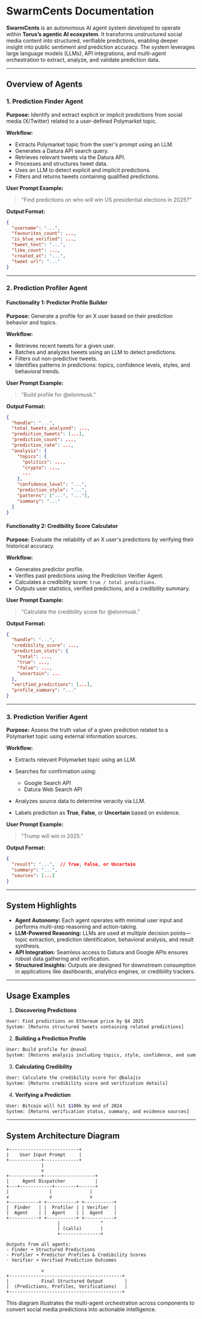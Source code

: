 # SwarmCents Documentation

**SwarmCents** is an autonomous AI agent system developed to operate within **Torus’s agentic AI ecosystem**. It transforms unstructured social media content into structured, verifiable predictions, enabling deeper insight into public sentiment and prediction accuracy. The system leverages large language models (LLMs), API integrations, and multi-agent orchestration to extract, analyze, and validate prediction data.

---

## Overview of Agents

### 1. **Prediction Finder Agent**

**Purpose:**
Identify and extract explicit or implicit predictions from social media (X/Twitter) related to a user-defined Polymarket topic.

**Workflow:**

- Extracts Polymarket topic from the user's prompt using an LLM.
- Generates a Datura API search query.
- Retrieves relevant tweets via the Datura API.
- Processes and structures tweet data.
- Uses an LLM to detect explicit and implicit predictions.
- Filters and returns tweets containing qualified predictions.

**User Prompt Example:**

> "Find predictions on who will win US presidential elections in 2025?"

**Output Format:**

```json
{
  "username": "...",
  "favourites_count": ...,
  "is_blue_verified": ...,
  "tweet_text": "...",
  "like_count": ...,
  "created_at": "...",
  "tweet url": "..."
}
```

---

### 2. **Prediction Profiler Agent**

#### Functionality 1: **Predictor Profile Builder**

**Purpose:**
Generate a profile for an X user based on their prediction behavior and topics.

**Workflow:**

- Retrieves recent tweets for a given user.
- Batches and analyzes tweets using an LLM to detect predictions.
- Filters out non-predictive tweets.
- Identifies patterns in predictions: topics, confidence levels, styles, and behavioral trends.

**User Prompt Example:**

> "Build profile for @elonmusk."

**Output Format:**

```json
{
  "handle": "...",
  "total_tweets_analyzed": ...,
  "prediction_tweets": [...],
  "prediction_count": ...,
  "prediction_rate": ...,
  "analysis": {
    "topics": {
      "politics": ...,
      "crypto": ...,
      ...
    },
    "confidence_level": "...",
    "prediction_style": "...",
    "patterns": ["...", "..."],
    "summary": "..."
  }
}
```

#### Functionality 2: **Credibility Score Calculator**

**Purpose:**
Evaluate the reliability of an X user's predictions by verifying their historical accuracy.

**Workflow:**

- Generates predictor profile.
- Verifies past predictions using the Prediction Verifier Agent.
- Calculates a credibility score: `true / total predictions`.
- Outputs user statistics, verified predictions, and a credibility summary.

**User Prompt Example:**

> "Calculate the credibility score for @elonmusk."

**Output Format:**

```json
{
  "handle": "...",
  "credibility_score": ...,
  "prediction_stats": {
    "total": ...,
    "true": ...,
    "false": ...,
    "uncertain": ...
  },
  "verified_predictions": [...],
  "profile_summary": "..."
}
```

---

### 3. **Prediction Verifier Agent**

**Purpose:**
Assess the truth value of a given prediction related to a Polymarket topic using external information sources.

**Workflow:**

- Extracts relevant Polymarket topic using an LLM.
- Searches for confirmation using:

  - Google Search API
  - Datura Web Search API

- Analyzes source data to determine veracity via LLM.
- Labels prediction as **True**, **False**, or **Uncertain** based on evidence.

**User Prompt Example:**

> "Trump will win in 2025."

**Output Format:**

```json
{
  "result": "...",  // True, False, or Uncertain
  "summary": "...",
  "sources": [...]
}
```

---

## System Highlights

- **Agent Autonomy:** Each agent operates with minimal user input and performs multi-step reasoning and action-taking.
- **LLM-Powered Reasoning:** LLMs are used at multiple decision points—topic extraction, prediction identification, behavioral analysis, and result synthesis.
- **API Integration:** Seamless access to Datura and Google APIs ensures robust data gathering and verification.
- **Structured Insights:** Outputs are designed for downstream consumption in applications like dashboards, analytics engines, or credibility trackers.

---

## Usage Examples

1. **Discovering Predictions**

```bash
User: Find predictions on Ethereum price by Q4 2025
System: [Returns structured tweets containing related predictions]
```

2. **Building a Prediction Profile**

```bash
User: Build profile for @naval
System: [Returns analysis including topics, style, confidence, and summary]
```

3. **Calculating Credibility**

```bash
User: Calculate the credibility score for @balajis
System: [Returns credibility score and verification details]
```

4. **Verifying a Prediction**

```bash
User: Bitcoin will hit $100k by end of 2024
System: [Returns verification status, summary, and evidence sources]
```

---

## System Architecture Diagram

```plaintext
+--------------------------+
|    User Input Prompt     |
+------------+-------------+
             |
             v
+------------+-------------------+
|     Agent Dispatcher           |
+---+------------+--------+------+
|               |              |
v               v              v
+-----------+ +-----------+ +-----------+
|  Finder   | |  Profiler | | Verifier  |
|  Agent    | |  Agent    | |  Agent    |
+-----------+ +-----------+ +-----------+
                   |               ^
                   | (calls)       |
                   +---------------+

Outputs from all agents:
- Finder ➜ Structured Predictions
- Profiler ➜ Predictor Profiles & Credibility Scores
- Verifier ➜ Verified Prediction Outcomes

             v
+------------------------------------------+
|            Final Structured Output        |
|  (Predictions, Profiles, Verifications)   |
+------------------------------------------+
```

This diagram illustrates the multi-agent orchestration across components to convert social media predictions into actionable intelligence.
